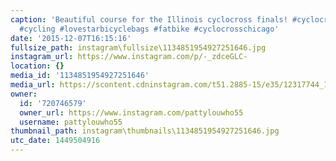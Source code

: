 ```yaml
---
caption: 'Beautiful course for the Illinois cyclocross finals! #cyclocross #lovestarfactoryteam
  #cycling #lovestarbicyclebags #fatbike #cyclocrosschicago'
date: '2015-12-07T16:15:16'
fullsize_path: instagram\fullsize\1134851954927251646.jpg
instagram_url: https://www.instagram.com/p/-_zdceGLC-
location: {}
media_id: '1134851954927251646'
media_url: https://scontent.cdninstagram.com/t51.2885-15/e35/12317744_1530800667230171_1720254684_n.jpg?ig_cache_key=MTEzNDg1MTk1NDkyNzI1MTY0Ng%3D%3D.2
owner:
  id: '720746579'
  owner_url: https://www.instagram.com/pattylouwho55
  username: pattylouwho55
thumbnail_path: instagram\thumbnails\1134851954927251646.jpg
utc_date: 1449504916
---
```

